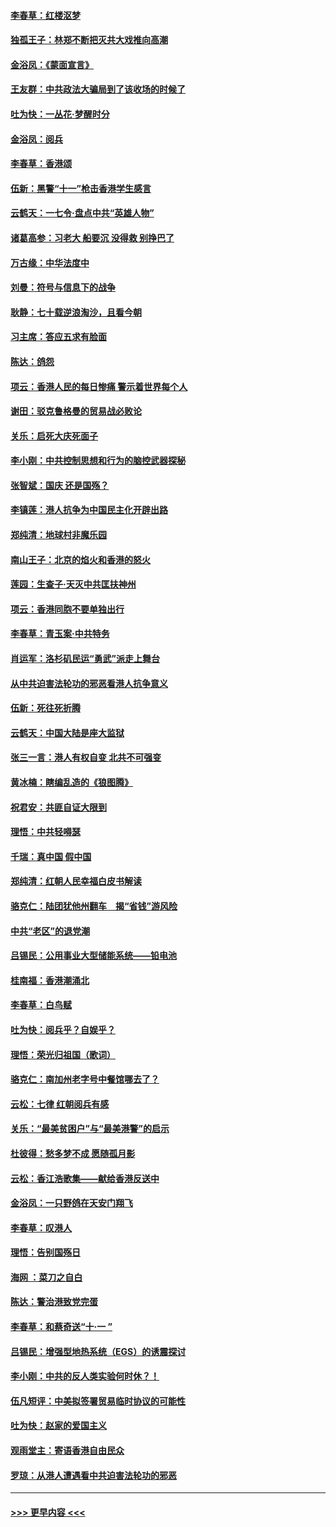 #### [李春草：红楼沤梦](../pages/nsc993/n11569673.md?t=10050833) 
#### [独孤王子：林郑不断把灭共大戏推向高潮](../pages/nsc993/n11569381.md?t=10050833) 
#### [金浴凤：《蒙面宣言》](../pages/nsc993/n11569368.md?t=10050833) 
#### [王友群：中共政法大骗局到了该收场的时候了](../pages/nsc993/n11568940.md?t=10050833) 
#### [吐为快：一丛花‧梦醒时分](../pages/nsc993/n11567491.md?t=10050833) 
#### [金浴凤：阅兵](../pages/nsc993/n11567454.md?t=10050833) 
#### [李春草：香港颂](../pages/nsc993/n11567444.md?t=10050833) 
#### [伍新：黑警“十一”枪击香港学生感言](../pages/nsc993/n11567426.md?t=10050833) 
#### [云鹤天：一七令‧盘点中共“英雄人物”](../pages/nsc993/n11567091.md?t=10050833) 
#### [诸葛高参：习老大 船要沉 没得救 别挣巴了](../pages/nsc993/n11566976.md?t=10050833) 
#### [万古缘：中华法度中](../pages/nsc993/n11566726.md?t=10050833) 
#### [刘曼：符号与信息下的战争](../pages/nsc993/n11564655.md?t=10050833) 
#### [耿静：七十载逆浪淘沙，且看今朝](../pages/nsc993/n11564520.md?t=10050833) 
#### [习主席：答应五求有脸面](../pages/nsc993/n11563953.md?t=10050833) 
#### [陈达：鸽怨](../pages/nsc993/n11561879.md?t=10050833) 
#### [项云：香港人民的每日惨痛  警示着世界每个人](../pages/nsc993/n11559273.md?t=10050833) 
#### [谢田：驳克鲁格曼的贸易战必败论](../pages/nsc993/n11555840.md?t=10050833) 
#### [关乐：启死大庆死面子](../pages/nsc993/n11556823.md?t=10050833) 
#### [李小刚：中共控制思想和行为的脑控武器探秘](../pages/nsc993/n11556776.md?t=10050833) 
#### [张智斌：国庆  还是国殇？](../pages/nsc993/n11556617.md?t=10050833) 
#### [李镇莲：港人抗争为中国民主化开辟出路](../pages/nsc993/n11556570.md?t=10050833) 
#### [郑纯清：地球村非魔乐园](../pages/nsc993/n11555415.md?t=10050833) 
#### [南山王子：北京的焰火和香港的怒火](../pages/nsc993/n11555318.md?t=10050833) 
#### [莲园：生查子·天灭中共匡扶神州](../pages/nsc993/n11555302.md?t=10050833) 
#### [项云：香港同胞不要单独出行](../pages/nsc993/n11555276.md?t=10050833) 
#### [李春草：青玉案‧中共特务](../pages/nsc993/n11552356.md?t=10050833) 
#### [肖运军：洛杉矶民运“勇武”派走上舞台](../pages/nsc993/n11551595.md?t=10050833) 
#### [从中共迫害法轮功的邪恶看港人抗争意义](../pages/nsc993/n11540858.md?t=10050833) 
#### [伍新：死往死折腾](../pages/nsc993/n11550174.md?t=10050833) 
#### [云鹤天：中国大陆是座大监狱](../pages/nsc993/n11550155.md?t=10050833) 
#### [张三一言：港人有权自变 北共不可强变](../pages/nsc993/n11550132.md?t=10050833) 
#### [黄冰楠：瞎编乱造的《狼图腾》](../pages/nsc993/n11550082.md?t=10050833) 
#### [祝君安：共匪自证大限到](../pages/nsc993/n11550041.md?t=10050833) 
#### [理悟：中共轻嘚瑟](../pages/nsc993/n11547978.md?t=10050833) 
#### [千瑞：真中国 假中国](../pages/nsc993/n11547865.md?t=10050833) 
#### [郑纯清：红朝人民幸福白皮书解读](../pages/nsc993/n11547499.md?t=10050833) 
#### [骆克仁：陆团犹他州翻车　揭“省钱”游风险](../pages/nsc993/n11546977.md?t=10050833) 
#### [中共“老区”的退党潮](../pages/nsc993/n11545995.md?t=10050833) 
#### [吕锡民：公用事业大型储能系统——铅电池](../pages/nsc993/n11545701.md?t=10050833) 
#### [桂南福：香港潮涌北](../pages/nsc993/n11545682.md?t=10050833) 
#### [李春草：白鸟赋](../pages/nsc993/n11545663.md?t=10050833) 
#### [吐为快：阅兵乎？自娱乎？](../pages/nsc993/n11545625.md?t=10050833) 
#### [理悟：荣光归祖国（歌词）](../pages/nsc993/n11545616.md?t=10050833) 
#### [骆克仁：南加州老字号中餐馆哪去了？](../pages/nsc993/n11545120.md?t=10050833) 
#### [云松：七律 红朝阅兵有感](../pages/nsc993/n11542394.md?t=10050833) 
#### [关乐：“最美贫困户”与“最美港警”的启示](../pages/nsc993/n11542252.md?t=10050833) 
#### [杜彼得：愁多梦不成 愿随孤月影](../pages/nsc993/n11540296.md?t=10050833) 
#### [云松：香江浩歌集——献给香港反送中](../pages/nsc993/n11540149.md?t=10050833) 
#### [金浴凤：一只野鸽在天安门翔飞](../pages/nsc993/n11540280.md?t=10050833) 
#### [李春草：叹港人](../pages/nsc993/n11540119.md?t=10050833) 
#### [理悟：告别国殇日](../pages/nsc993/n11539610.md?t=10050833) 
#### [海网 ：菜刀之自白](../pages/nsc993/n11539597.md?t=10050833) 
#### [陈达：警治港致党完蛋](../pages/nsc993/n11538127.md?t=10050833) 
#### [李春草：和蔡奇送“十·一 ”](../pages/nsc993/n11537810.md?t=10050833) 
#### [吕锡民：增强型地热系统（EGS）的诱震探讨](../pages/nsc993/n11537765.md?t=10050833) 
#### [李小刚：中共的反人类实验何时休？！](../pages/nsc993/n11537669.md?t=10050833) 
#### [伍凡短评：中美拟签署贸易临时协议的可能性](../pages/nsc993/n11536773.md?t=10050833) 
#### [吐为快：赵家的爱国主义](../pages/nsc993/n11536750.md?t=10050833) 
#### [观雨堂主：寄语香港自由民众](../pages/nsc993/n11536735.md?t=10050833) 
#### [罗琼：从港人遭遇看中共迫害法轮功的邪恶](../pages/nsc993/n11507862.md?t=10050833) 

----
#### [ >>> 更早内容 <<< ](../indexes/nsc993-earlier.md)
